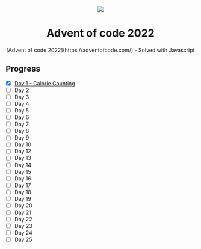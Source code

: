 <div align="center">
  <img src="https://user-images.githubusercontent.com/36193643/205037212-6cda9883-ce91-4e85-9121-885047ae5b13.png" />
</div>

<h1 align=center>Advent of code 2022</h1>
<p align=center>[Advent of code 2022](https://adventofcode.com/) - Solved with Javascript</p>

## Progress

- [x] [Day 1 - Calorie Counting](https://github.com/MatijaNovosel/advent-of-code-2022/tree/master/01%20-%20Calorie%20Counting)
- [ ] Day 2
- [ ] Day 3
- [ ] Day 4
- [ ] Day 5
- [ ] Day 6
- [ ] Day 7
- [ ] Day 8
- [ ] Day 9
- [ ] Day 10
- [ ] Day 12
- [ ] Day 13
- [ ] Day 14
- [ ] Day 15
- [ ] Day 16
- [ ] Day 17
- [ ] Day 18
- [ ] Day 19
- [ ] Day 20
- [ ] Day 21
- [ ] Day 22
- [ ] Day 23
- [ ] Day 24
- [ ] Day 25
